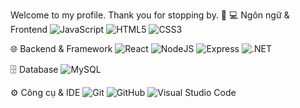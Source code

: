 Welcome to my profile. Thank you for stopping by. 🫰
💻 Ngôn ngữ & Frontend
![JavaScript](https://img.shields.io/badge/Code-JavaScript-yellow?logo=javascript)
![HTML5](https://img.shields.io/badge/Markup-HTML5-orange?logo=html5)
![CSS3](https://img.shields.io/badge/Style-CSS3-blue?logo=css3)

🌐 Backend & Framework
![React](https://img.shields.io/badge/Framework-React-61DAFB?logo=react)
![NodeJS](https://img.shields.io/badge/Backend-Node.js-green?logo=node.js)
![Express](https://img.shields.io/badge/Framework-Express-black?logo=express)
![.NET](https://img.shields.io/badge/Framework-.NET-purple?logo=dotnet)

🗄️ Database
![MySQL](https://img.shields.io/badge/Database-MySQL-blue?logo=mysql)

⚙️ Công cụ & IDE
![Git](https://img.shields.io/badge/Tool-Git-F05032?logo=git)
![GitHub](https://img.shields.io/badge/Platform-GitHub-black?logo=github)
![Visual Studio Code](https://img.shields.io/badge/IDE-VSCode-blue?logo=visualstudiocode)
